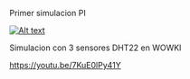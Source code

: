 Primer simulacion PI <br>

[![Alt text](https://img.youtube.com/vi/1xsHRX2UDXQ/0.jpg)](https://www.youtube.com/watch?v=1xsHRX2UDXQ)

Simulacion con 3 sensores DHT22 en WOWKI

https://youtu.be/7KuE0lPy41Y